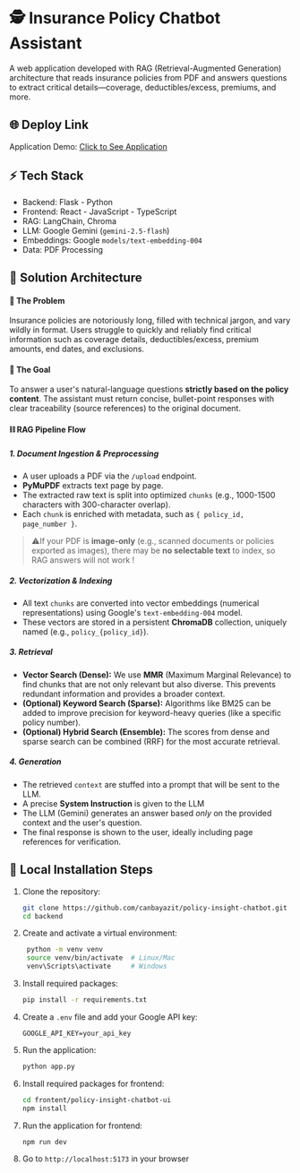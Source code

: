 # 🕵️ Insurance Policy Chatbot Assistant

A web application developed with RAG (Retrieval-Augmented Generation) architecture that reads insurance policies from PDF and answers questions to extract critical details—coverage, deductibles/excess, premiums, and more.

## 🌐 Deploy Link

Application Demo: [Click to See Application](https://policy-insight-chatbot.onrender.com/)

## ⚡ Tech Stack
- Backend: Flask - Python
- Frontend: React - JavaScript - TypeScript
- RAG: LangChain, Chroma
- LLM: Google Gemini (`gemini-2.5-flash`)
- Embeddings: Google `models/text-embedding-004`
- Data: PDF Processing

## 🧩 Solution Architecture

#### 🎯 The Problem

Insurance policies are notoriously long, filled with technical jargon, and vary wildly in format. Users struggle to quickly and reliably find critical information such as coverage details, deductibles/excess, premium amounts, end dates, and exclusions.

#### 🏁 The Goal
To answer a user's natural-language questions **strictly based on the policy content**. The assistant must return concise, bullet-point responses with clear traceability (source references) to the original document.


#### ⛓️ RAG Pipeline Flow
##### 1. Document Ingestion & Preprocessing
-  A user uploads a PDF via the `/upload` endpoint.
-  **PyMuPDF** extracts text page by page.
-  The extracted raw text is split into optimized `chunks` (e.g., 1000-1500 characters with 300-character overlap).
-  Each `chunk` is enriched with metadata, such as `{ policy_id, page_number }`.
>⚠️If your PDF is **image-only** (e.g., scanned documents or policies exported as images), there may be **no selectable text** to index, so RAG answers will not work !
##### 2. Vectorization & Indexing
-  All text `chunks` are converted into vector embeddings (numerical representations) using Google's `text-embedding-004` model.
-  These vectors are stored in a persistent **ChromaDB** collection, uniquely named (e.g., `policy_{policy_id}`).
##### 3. Retrieval
- **Vector Search (Dense):** We use **MMR** (Maximum Marginal Relevance) to find chunks that are not only relevant but also diverse. This prevents redundant information and provides a broader context.
-  **(Optional) Keyword Search (Sparse):** Algorithms like BM25 can be added to improve precision for keyword-heavy queries (like a specific policy number).
-  **(Optional) Hybrid Search (Ensemble):** The scores from dense and sparse search can be combined (RRF) for the most accurate retrieval.
##### 4. Generation
-  The retrieved `context` are stuffed into a prompt that will be sent to the LLM.
-  A precise **System Instruction** is given to the LLM    
-  The LLM (Gemini) generates an answer based *only* on the provided context and the user's question.
-  The final response is shown to the user, ideally including page references for verification.


## 🚀 Local Installation Steps

1. Clone the repository:
   ```bash
   git clone https://github.com/canbayazit/policy-insight-chatbot.git
   cd backend
   ```

2. Create and activate a virtual environment:
   ```bash
    python -m venv venv
    source venv/bin/activate  # Linux/Mac
    venv\Scripts\activate     # Windows
   ```

3. Install required packages:
   ```bash
   pip install -r requirements.txt
   ```

4. Create a `.env` file and add your Google API key:
   ```
   GOOGLE_API_KEY=your_api_key
   ```

5. Run the application:
   ```bash
   python app.py
   ```

6. Install required packages for frontend:
   ```bash
   cd frontent/policy-insight-chatbot-ui
   npm install
   ```

5. Run the application for frontend:
   ```bash
   npm run dev
   ```

6. Go to `http://localhost:5173` in your browser
